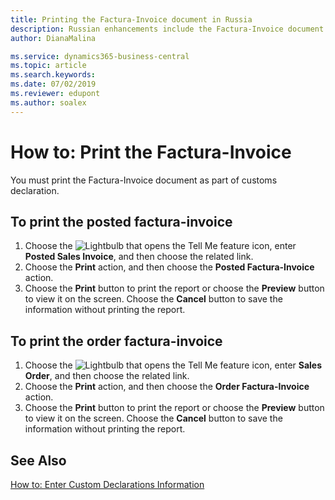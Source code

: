 ```yaml
---
title: Printing the Factura-Invoice document in Russia
description: Russian enhancements include the Factura-Invoice document.
author: DianaMalina

ms.service: dynamics365-business-central
ms.topic: article
ms.search.keywords:
ms.date: 07/02/2019
ms.reviewer: edupont
ms.author: soalex
---
```


# How to: Print the Factura-Invoice

You must print the Factura-Invoice document as part of customs declaration.

## To print the posted factura-invoice

1. Choose the ![Lightbulb that opens the Tell Me feature](../../media/ui-search/search_small.png "Tell me what you want to do") icon, enter **Posted Sales Invoice**, and then choose the related link.
2. Choose the **Print** action, and then choose the **Posted Factura-Invoice** action.
3. Choose the **Print** button to print the report or choose the **Preview** button to view it on the screen. Choose the **Cancel** button to save the information without printing the report.

## To print the order factura-invoice

1. Choose the ![Lightbulb that opens the Tell Me feature](../../media/ui-search/search_small.png "Tell me what you want to do") icon, enter **Sales Order**, and then choose the related link.
2. Choose the **Print** action, and then choose the **Order Factura-Invoice** action.
3. Choose the **Print** button to print the report or choose the **Preview** button to view it on the screen. Choose the **Cancel** button to save the information without printing the report.

## See Also

[How to: Enter Custom Declarations Information](How-to-Enter-Custom-Declarations-Information.md)  
